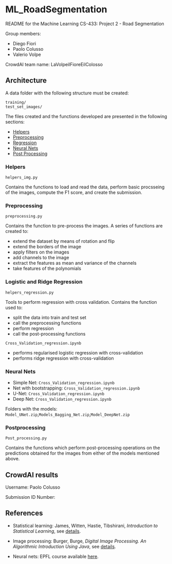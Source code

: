 # ML_RoadSegmentation

README for the Machine Learning CS-433: Project 2 - Road Segmentation

Group members: 
- Diego Fiori
- Paolo Colusso 
- Valerio Volpe

CrowdAI team name: LaVolpeilFioreEilColosso

## Architecture

A data folder with the following structure must be created:

```
training/
test_set_images/
```

The files created and the functions developed are presented in the following sections:

* [Helpers](#helpers)
* [Preprocessing](#prepr)
* [Regression](#regression)
* [Neural Nets](#cnn)
* [Post Processing](#pp)

### <a name="helpers"></a>Helpers
```helpers_img.py```

Contains the functions to load and read the data, perform basic procsseing of the images, compute the F1 score, and create the submission.

### <a name="prepr"></a>Preprocessing
```preprocessing.py```

Contains the function to pre-process the images. A series of functions are created to:
 * extend the dataset by means of rotation and flip
 * extend the borders of the image
 * apply filters on the images
 * add channels to the image
 * extract the features as mean and variance of the channels
 * take features of the polynomials

### <a name="regression"></a>Logistic and Ridge Regression
```helpers_regression.py```

Tools to perform regression with cross validation. Contains the function used to:
 + split the data into train and test set
 + call the preprocessing functions
 + perform regression
 + call the post-processing functions
 
```Cross_Validation_regression.ipynb```

 + performs regularised logistic regression with cross-validation
 + performs ridge regression with cross-validation

### <a name="cnn"></a>Neural Nets
+ Simple Net: ```Cross_Validation_regression.ipynb```
+ Net with bootstrapping: ```Cross_Validation_regression.ipynb```
+ U-Net: ```Cross_Validation_regression.ipynb```
+ Deep Net: ```Cross_Validation_regression.ipynb```

Folders with the models: ```Model_UNet.zip```,```Models_Bagging_Net.zip```,```Model_DeepNet.zip```

### <a name="pp"></a>Postprocessing
```Post_processing.py```

Contains the functions which perform post-processing operations on the predictions obtained for the images from either of the models mentioned above.

## CrowdAI results
Username: Paolo Colusso

Submission ID Number: 

## References

+ Statistical learning: James, Witten, Hastie, Tibshirani, *Introduction to Statistical Learning*, see [details](https://www-bcf.usc.edu/~gareth/ISL/).

+ Image processing: Burger, Burge, *Digital Image Processing. An Algorithmic Introduction Using Java*, see [details](https://www.springer.com/de/book/9781447166832).

+ Neural nets: EPFL course available [here](https://fleuret.org/ee559-2018/dlc/).
